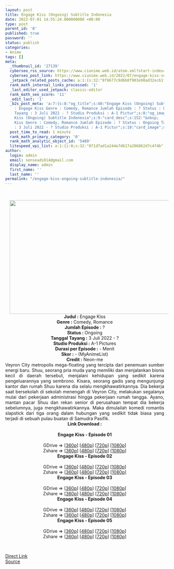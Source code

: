 ```yaml
---
layout: post
title: Engage Kiss (Ongoing) Subtitle Indonesia
date: 2022-07-01 14:55:24.000000000 +00:00
type: post
parent_id: '0'
published: true
password: ''
status: publish
categories:
- Anime
tags: []
meta:
  _thumbnail_id: '27139'
  cyberseo_rss_source: https://www.ciunime.web.id/atom.xml?start-index=1
  cyberseo_post_link: https://www.ciunime.web.id/2022/07/engage-kiss-subtitle-indonesia.html
  _jetpack_related_posts_cache: a:1:{s:32:"8f6677c9d6b0f903e98ad32ec61f8deb";a:2:{s:7:"expires";i:1663459264;s:7:"payload";a:3:{i:0;a:1:{s:2:"id";i:27476;}i:1;a:1:{s:2:"id";i:27204;}i:2;a:1:{s:2:"id";i:28035;}}}}
  rank_math_internal_links_processed: '1'
  _last_editor_used_jetpack: classic-editor
  rank_math_seo_score: '11'
  _edit_last: '1'
  _b2s_post_meta: 'a:7:{s:8:"og_title";s:40:"Engage Kiss (Ongoing) Subtitle Indonesia";s:7:"og_desc";s:152:"&nbsp;   Judul
    : Engage Kiss Genre : Comedy, Romance Jumlah Episode : ? Status : Ongoing Tanggal
    Tayang : 3 Juli 2022 - ? Studio Produksi : A-1 Pictur";s:8:"og_image";s:93:"https://kusonime.eu.org/wp-content/uploads/2022/07/engage-kiss-ongoing-subtitle-indonesia.png";s:12:"og_image_alt";s:0:"";s:10:"card_title";s:40:"Engage
    Kiss (Ongoing) Subtitle Indonesia";s:9:"card_desc";s:152:"&nbsp;   Judul : Engage
    Kiss Genre : Comedy, Romance Jumlah Episode : ? Status : Ongoing Tanggal Tayang
    : 3 Juli 2022 - ? Studio Produksi : A-1 Pictur";s:10:"card_image";s:93:"https://kusonime.eu.org/wp-content/uploads/2022/07/engage-kiss-ongoing-subtitle-indonesia.png";}'
  post_time_to_read: 1 minute
  rank_math_primary_category: '0'
  rank_math_analytic_object_id: '5489'
  litespeed_vpi_list: a:1:{i:0;s:32:"071d7ad1a244e7d617a206862d7c4f4b";}
author:
  login: admin
  email: senseads014@gmail.com
  display_name: admin
  first_name: ''
  last_name: ''
permalink: "/engage-kiss-ongoing-subtitle-indonesia/"
---
```

<p>&nbsp;</p>
<div class="separator" style="clear: both; text-align: center;"><a style="margin-left: 1em; margin-right: 1em;" href="https://blogger.googleusercontent.com/img/b/R29vZ2xl/AVvXsEh0o624q2800ew8vZkjll8TChoGo2NGUwkhO2fNHENvyEB5EjbpLbcOfwFhOCW863sSsSxiFmJ4j4T6yj_YeK_36MxrykI-jrtgVNUQ6UVYFNTZdT4LdbjYuOHrrxPzkIo3RpI2jwVb71WysYa--6IGqLmblz6hQUVX6EzyoL_QDJ1U9hllQNN5nlYu/s1280/Engage%20Kiss.png"><img src="{{ site.baseurl }}/assets/2022/07/Engage%20Kiss.png" width="640" height="360" border="0" data-original-height="720" data-original-width="1280" /></a></div>
<div class="separator" style="clear: both; text-align: center;"></div>
<div style="text-align: center;"><b>Judul</b><b><b> </b>:</b> Engage Kiss</div>
<div style="text-align: center;"><b><b>Genre :</b></b> Comedy, Romance</div>
<div style="text-align: center;"><b>Jumlah Episode :</b> ?<br />
<b>Status : </b>Ongoing<br />
<b>Tanggal Tayang :</b> 3 Juli 2022 - ?<br />
<b>Studio Produksi :</b> A-1 Pictures<br />
<b>Durasi per Episode :</b> - Menit</div>
<div style="text-align: center;"><b>Skor :</b> - (MyAnimeList)</div>
<div style="text-align: center;"><b>Credit :</b> Neon-me</div>
<div style="text-align: center;"></div>
<div style="text-align: justify;">Veyron City metropolis mega-floating yang tercipta dari penemuan sumber energi baru. Shuu, seorang pria muda yang memiliki dan menjalankan bisnis kecil di daerah tersebut, menjalani kehidupan yang sedikit karena pengeluarannya yang sembrono. Kisara, seorang gadis yang mengunjungi kantor dan rumah Shuu karena dia selalu mengkhawatirkannya. Dia bekerja saat bersekolah di sekolah menengah di Veyron City, melakukan segalanya mulai dari pekerjaan administrasi hingga pekerjaan rumah tangga. Ayano, mantan pacar Shuu dan rekan senior di perusahaan tempat dia bekerja sebelumnya, juga mengkhawatirkannya. Maka dimulailah komedi romantis slapstick dari tiga orang dalam hubungan yang sedikit tidak biasa yang terjadi di sebuah pulau buatan di Samudra Pasifik.</div>
<div style="text-align: center;">
<div style="text-align: center;">
<div style="text-align: left;">
<div style="text-align: center;"><b>Link Download :</b></div>
<div style="text-align: center;"><b> </b></div>
<div style="text-align: center;"><span style="text-align: left;"><b>Engage Kiss</b></span><b> - Episode 01</b></div>
<div style="text-align: center;"><b> </b></div>
<div style="text-align: center;">GDrive =&gt; [<a href="https://acefile.co/f/78464650/enk-01-360p-samehadaku-care-mp4" target="_blank" rel="noopener">360p</a>] [<a href="https://acefile.co/f/78464657/enk-01-480p-samehadaku-care-mp4" target="_blank" rel="noopener">480p</a>] [<a href="https://acefile.co/f/78464957/enk-01-mp4hd-samehadaku-care-mp4" target="_blank" rel="noopener">720p</a>] [<a href="https://acefile.co/f/78465312/enk-01-fullhd-samehadaku-care-mp4" target="_blank" rel="noopener">1080p</a>]</div>
<div style="text-align: center;">Zshare =&gt; [<a href="https://www56.zippyshare.com/v/gVjAb7kR/file.html" target="_blank" rel="noopener">360p</a>] [<a href="https://www56.zippyshare.com/v/qJPXewaK/file.html" target="_blank" rel="noopener">480p</a>] [<a href="https://www11.zippyshare.com/v/0K5ZQDDz/file.html" target="_blank" rel="noopener">720p</a>] [<a href="https://www91.zippyshare.com/v/y7IF0PQ0/file.html" target="_blank" rel="noopener">1080p</a>]</div>
<div style="text-align: center;"></div>
<div style="text-align: center;">
<div><span style="text-align: left;"><b>Engage Kiss</b></span><b> - Episode 02</b></div>
<div><b> </b></div>
<div>GDrive =&gt; [<a href="https://acefile.co/f/79009189/enk-02-360p-samehadaku-care-mp4" target="_blank" rel="noopener">360p</a>] [<a href="https://acefile.co/f/79009195/enk-02-480p-samehadaku-care-mp4" target="_blank" rel="noopener">480p</a>] [<a href="https://acefile.co/f/79009549/enk-02-mp4hd-samehadaku-care-mp4" target="_blank" rel="noopener">720p</a>] [<a href="https://acefile.co/f/79010083/enk-02-fullhd-samehadaku-care-mp4" target="_blank" rel="noopener">1080p</a>]</div>
<div>Zshare =&gt; [<a href="https://www108.zippyshare.com/v/Lh007M2n/file.html" target="_blank" rel="noopener">360p</a>] [<a href="https://www108.zippyshare.com/v/wVsNA0yO/file.html" target="_blank" rel="noopener">480p</a>] [<a href="https://www33.zippyshare.com/v/OCKcTlPB/file.html" target="_blank" rel="noopener">720p</a>] [<a href="https://www64.zippyshare.com/v/EUrBFFRi/file.html" target="_blank" rel="noopener">1080p</a>]</div>
<div></div>
<div>
<div><span style="text-align: left;"><b>Engage Kiss</b></span><b> - Episode 03</b></div>
<div><b> </b></div>
<div>GDrive =&gt; [<a href="https://acefile.co/f/79537401/enk-03-360p-samehadaku-care-mp4" target="_blank" rel="noopener">360p</a>] [<a href="https://acefile.co/f/79537406/enk-03-480p-samehadaku-care-mp4" target="_blank" rel="noopener">480p</a>] [<a href="https://acefile.co/f/79537566/enk-03-mp4hd-samehadaku-care-mp4" target="_blank" rel="noopener">720p</a>] [<a href="https://acefile.co/f/79537925/enk-03-fullhd-samehadaku-care-mp4" target="_blank" rel="noopener">1080p</a>]</div>
<div>Zshare =&gt; [<a href="https://www48.zippyshare.com/v/y7GBA9Hr/file.html" target="_blank" rel="noopener">360p</a>] [<a href="https://www48.zippyshare.com/v/9Uaeeuxq/file.html" target="_blank" rel="noopener">480p</a>] [<a href="https://www13.zippyshare.com/v/SvxuJ9Be/file.html" target="_blank" rel="noopener">720p</a>] [<a href="https://www101.zippyshare.com/v/PPWkCaF5/file.html" target="_blank" rel="noopener">1080p</a>]</div>
</div>
<div></div>
<div>
<div><span style="text-align: left;"><b>Engage Kiss</b></span><b> - Episode 04</b></div>
<div><b> </b></div>
<div>GDrive =&gt; [<a href="https://acefile.co/f/80039571/enk-04-360p-samehadaku-care-mp4" target="_blank" rel="noopener">360p</a>] [<a href="https://acefile.co/f/80039573/enk-04-480p-samehadaku-care-mp4" target="_blank" rel="noopener">480p</a>] [<a href="https://acefile.co/f/80040135/enk-04-mp4hd-samehadaku-care-mp4" target="_blank" rel="noopener">720p</a>] [<a href="https://acefile.co/f/80040261/enk-04-fullhd-samehadaku-care-mp4" target="_blank" rel="noopener">1080p</a>]</div>
<div>Zshare =&gt; [<a href="https://www77.zippyshare.com/v/ywL8fdTF/file.html" target="_blank" rel="noopener">360p</a>] [<a href="https://www77.zippyshare.com/v/v9aOVYi7/file.html" target="_blank" rel="noopener">480p</a>] [<a href="https://www42.zippyshare.com/v/EYDouGdk/file.html" target="_blank" rel="noopener">720p</a>] [<a href="https://www38.zippyshare.com/v/3skEjx99/file.html" target="_blank" rel="noopener">1080p</a>]</div>
</div>
<div></div>
<div>
<div><span style="text-align: left;"><b>Engage Kiss</b></span><b> - Episode 05</b></div>
<div><b> </b></div>
<div>GDrive =&gt; [<a href="https://acefile.co/f/80505994/enk-05-360p-samehadaku-care-mp4" target="_blank" rel="noopener">360p</a>] [<a href="https://acefile.co/f/80505999/enk-05-480p-samehadaku-care-mp4" target="_blank" rel="noopener">480p</a>] [<a href="https://acefile.co/f/80506194/enk-05-mp4hd-samehadaku-care-mp4" target="_blank" rel="noopener">720p</a>] [<a href="https://acefile.co/f/80506619/enk-05-fullhd-samehadaku-care-mp4" target="_blank" rel="noopener">1080p</a>]</div>
<div>Zshare =&gt; [<a href="https://www17.zippyshare.com/v/UrrzlVEZ/file.html" target="_blank" rel="noopener">360p</a>] [<a href="https://www17.zippyshare.com/v/obJt60t2/file.html" target="_blank" rel="noopener">480p</a>] [<a href="https://www115.zippyshare.com/v/IblFxjDN/file.html" target="_blank" rel="noopener">720p</a>] [<a href="https://www101.zippyshare.com/v/TaBUb70B/file.html" target="_blank" rel="noopener">1080p</a>]</div>
</div>
</div>
</div>
</div>
</div>
<p>&nbsp;</p>
<div class="divbtn"><a class="btn" href="https://handymansurrender.com/fihup8buzv?key=94550f7ce39444073321dde3b8782f97"><i class="fa fa-download"></i> Direct Link</a><br />
<a href="https://www.ciunime.web.id/2022/07/engage-kiss-subtitle-indonesia.html">Source</a></div>
